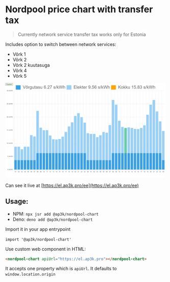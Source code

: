 # Nordpool price chart with transfer tax

> Currently network service transfer tax works only for Estonia

Includes option to switch between network services:

- Võrk 1
- Võrk 2
- Võrk 2 kuutasuga
- Võrk 4
- Võrk 5

![screenshot of chart](screenshot1.png)

Can see it live at [https://el.ap3k.pro/ee](https://el.ap3k.pro/ee)

## Usage:

- NPM: `npx jsr add @ap3k/nordpool-chart`
- Deno: `deno add @ap3k/nordpool-chart`

Import it in your app entrypoint

`import '@ap3k/nordpool-chart'`

Use custom web component in HTML:
```html
<nordpool-chart apiUrl="https://el.ap3k.pro"></nordpool-chart>
```

It accepts one property which is `apiUrl`. It defaults to `window.location.origin`
